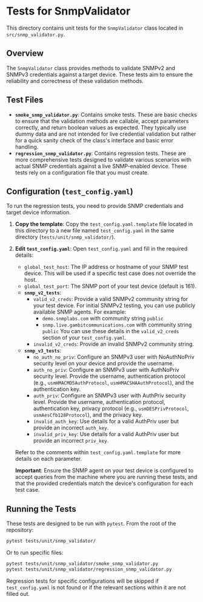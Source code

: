 # Tests for SnmpValidator

This directory contains unit tests for the `SnmpValidator` class located in `src/snmp_validator.py`.

## Overview

The `SnmpValidator` class provides methods to validate SNMPv2 and SNMPv3 credentials against a target device. These tests aim to ensure the reliability and correctness of these validation methods.

## Test Files

-   **`smoke_snmp_validator.py`**: Contains smoke tests. These are basic checks to ensure that the validation methods are callable, accept parameters correctly, and return boolean values as expected. They typically use dummy data and are not intended for live credential validation but rather for a quick sanity check of the class's interface and basic error handling.
-   **`regression_snmp_validator.py`**: Contains regression tests. These are more comprehensive tests designed to validate various scenarios with actual SNMP credentials against a live SNMP-enabled device. These tests rely on a configuration file that you must create.

## Configuration (`test_config.yaml`)

To run the regression tests, you need to provide SNMP credentials and target device information.

1.  **Copy the template**:
    Copy the `test_config.yaml.template` file located in this directory to a new file named `test_config.yaml` in the same directory (`tests/unit/snmp_validator/`).

2.  **Edit `test_config.yaml`**:
    Open `test_config.yaml` and fill in the required details:
    *   `global_test_host`: The IP address or hostname of your SNMP test device. This will be used if a specific test case does not override the host.
    *   `global_test_port`: The SNMP port of your test device (default is 161).
    *   **`snmp_v2_tests`**:
        *   `valid_v2_creds`: Provide a valid SNMPv2 community string for your test device.
            For initial SNMPv2 testing, you can use publicly available SNMP agents. For example:
            -   `demo.snmplabs.com` with community string `public`
            -   `snmp.live.gambitcommunications.com` with community string `public`
            You can use these details in the `valid_v2_creds` section of your `test_config.yaml`.
        *   `invalid_v2_creds`: Provide an invalid SNMPv2 community string.
    *   **`snmp_v3_tests`**:
        *   `no_auth_no_priv`: Configure an SNMPv3 user with NoAuthNoPriv security level on your device and provide the username.
        *   `auth_no_priv`: Configure an SNMPv3 user with AuthNoPriv security level. Provide the username, authentication protocol (e.g., `usmHMACMD5AuthProtocol`, `usmHMACSHAAuthProtocol`), and the authentication key.
        *   `auth_priv`: Configure an SNMPv3 user with AuthPriv security level. Provide the username, authentication protocol, authentication key, privacy protocol (e.g., `usmDESPrivProtocol`, `usmAesCfb128Protocol`), and the privacy key.
        *   `invalid_auth_key`: Use details for a valid AuthPriv user but provide an incorrect `auth_key`.
        *   `invalid_priv_key`: Use details for a valid AuthPriv user but provide an incorrect `priv_key`.

    Refer to the comments within `test_config.yaml.template` for more details on each parameter.

    **Important**: Ensure the SNMP agent on your test device is configured to accept queries from the machine where you are running these tests, and that the provided credentials match the device's configuration for each test case.

## Running the Tests

These tests are designed to be run with `pytest`. From the root of the repository:

```bash
pytest tests/unit/snmp_validator/
```

Or to run specific files:

```bash
pytest tests/unit/snmp_validator/smoke_snmp_validator.py
pytest tests/unit/snmp_validator/regression_snmp_validator.py
```

Regression tests for specific configurations will be skipped if `test_config.yaml` is not found or if the relevant sections within it are not filled out.
